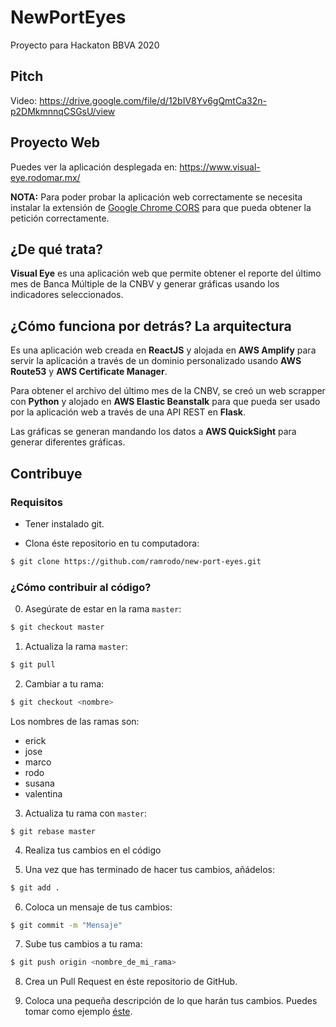 # NewPortEyes
Proyecto para Hackaton BBVA 2020

## Pitch

Video: https://drive.google.com/file/d/12bIV8Yv6gQmtCa32n-p2DMkmnnqCSGsU/view

## Proyecto Web

Puedes ver la aplicación desplegada en: https://www.visual-eye.rodomar.mx/

**NOTA:** Para poder probar la aplicación web correctamente se necesita instalar la extensión de [Google Chrome CORS](https://chrome.google.com/webstore/detail/allow-cors-access-control/lhobafahddgcelffkeicbaginigeejlf?hl=es) para que pueda obtener la petición correctamente.

## ¿De qué trata?

**Visual Eye** es una aplicación web que permite obtener el reporte del último mes de Banca Múltiple de la CNBV y generar gráficas usando los indicadores seleccionados.

## ¿Cómo funciona por detrás? La arquitectura

Es una aplicación web creada en **ReactJS** y alojada en **AWS Amplify** para servir la aplicación a través de un dominio personalizado usando **AWS Route53** y **AWS Certificate Manager**.

Para obtener el archivo del último mes de la CNBV, se creó un web scrapper con **Python** y alojado en **AWS Elastic Beanstalk** para que pueda ser usado por la aplicación web a través de una API REST en **Flask**.

Las gráficas se generan mandando los datos a **AWS QuickSight** para generar diferentes gráficas.

## Contribuye

### Requisitos

- Tener instalado git.

- Clona éste repositorio en tu computadora:
```bash
$ git clone https://github.com/ramrodo/new-port-eyes.git
```

### ¿Cómo contribuir al código?

0. Asegúrate de estar en la rama `master`:

```bash
$ git checkout master
```

1. Actualiza la rama `master`:

```bash
$ git pull
```

2. Cambiar a tu rama:

```bash
$ git checkout <nombre>
```

Los nombres de las ramas son:
- erick
- jose
- marco
- rodo
- susana
- valentina

3. Actualiza tu rama con `master`:

```
$ git rebase master
```

4. Realiza tus cambios en el código

5. Una vez que has terminado de hacer tus cambios, añádelos:

```bash
$ git add .
```

6. Coloca un mensaje de tus cambios:

```bash
$ git commit -m "Mensaje"
```

7. Sube tus cambios a tu rama:

```bash
$ git push origin <nombre_de_mi_rama>
```

8. Crea un Pull Request en éste repositorio de GitHub.

9. Coloca una pequeña descripción de lo que harán tus cambios. Puedes tomar como ejemplo [éste](https://github.com/ramrodo/new-port-eyes/pull/1).

